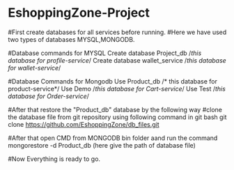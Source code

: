 # EshoppingZone-Project

#First create databases for all services before running.
#Here we have used two types of databases MYSQL,MONGODB.

#Database commands for MYSQL
Create database Project_db          /*this database for profile-service*/
Create database wallet_service      /*this database for wallet-service*/

#Database Commands for Mongodb
Use Product_db                      /* this database for product-service*/
Use Demo                            /*this database for Cart-service*/
Use Test                            /*this database for Order-service*/

#After that restore the "Product_db" database by the following way
#clone the database file from git repository using following command in git bash
git clone https://github.com/EshoppingZone/db_files.git

#After that open CMD from MONGODB bin folder aand run the command
mongorestore -d Product_db (here give the path of database file)

#Now Everything is ready to go.

